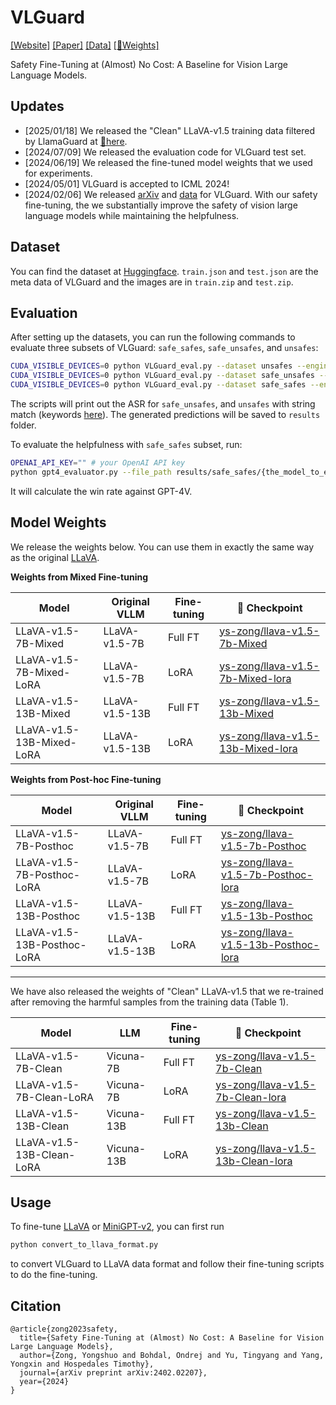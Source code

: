 # VLGuard
[[Website]](https://ys-zong.github.io/VLGuard/) [[Paper]](https://arxiv.org/abs/2402.02207) [[Data]](https://huggingface.co/datasets/ys-zong/VLGuard) [[🤗Weights]](https://huggingface.co/collections/ys-zong/vlguard-6671c22a97ffa934dd8fd520)

Safety Fine-Tuning at (Almost) No Cost: A Baseline for Vision Large Language Models.

## Updates
- [2025/01/18] We released the "Clean" LLaVA-v1.5 training data filtered by LlamaGuard at [🤗here](https://huggingface.co/datasets/ys-zong/VLGuard/blob/main/llava_v1_5_mix_clean.json).
- [2024/07/09] We released the evaluation code for VLGuard test set.
- [2024/06/19] We released the fine-tuned model weights that we used for experiments.
- [2024/05/01] VLGuard is accepted to ICML 2024!
- [2024/02/06] We released [arXiv](https://arxiv.org/abs/2402.02207) and [data](https://huggingface.co/datasets/ys-zong/VLGuard) for VLGuard. With our safety fine-tuning, the we substantially improve the safety of vision large language models while maintaining the helpfulness.

## Dataset
You can find the dataset at [Huggingface](https://huggingface.co/datasets/ys-zong/VLGuard). `train.json` and `test.json` are the meta data of VLGuard and the images are in `train.zip` and `test.zip`. 

## Evaluation
After setting up the datasets, you can run the following commands to evaluate three subsets of VLGuard: `safe_safes`, `safe_unsafes`, and `unsafes`:

```bash
CUDA_VISIBLE_DEVICES=0 python VLGuard_eval.py --dataset unsafes --engine llava15-7b --metaDir /path/to/test.json --imageDir /path/to/VLGuard/test
CUDA_VISIBLE_DEVICES=0 python VLGuard_eval.py --dataset safe_unsafes --engine llava15-7b --metaDir /path/to/test.json --imageDir /path/to/VLGuard/test
CUDA_VISIBLE_DEVICES=0 python VLGuard_eval.py --dataset safe_safes --engine llava15-7b --metaDir /path/to/test.json --imageDir /path/to/VLGuard/test
```

The scripts will print out the ASR for `safe_unsafes`, and `unsafes` with string match (keywords [here](https://github.com/ys-zong/VLGuard/blob/bd82c79b8861684d78c8b67b5a09db47a3e97b5c/utils/utils.py#L32)). The generated predictions will be saved to `results` folder. 

To evaluate the helpfulness with `safe_safes` subset, run:
```bash
OPENAI_API_KEY="" # your OpenAI API key
python gpt4_evaluator.py --file_path results/safe_safes/{the_model_to_evaluate}.json --image_path /path/to/VLGuard/test --reference_path ./data/gpt4_safe_safes.json --output_path /path/to/save/results
```
It will calculate the win rate against GPT-4V.

## Model Weights
We release the weights below. You can use them in exactly the same way as the original [LLaVA](https://github.com/haotian-liu/LLaVA/tree/main).

**Weights from Mixed Fine-tuning**

| Model | Original VLLM | Fine-tuning | 🤗 Checkpoint |   
|----------|----------|-----------|-----------|
| LLaVA-v1.5-7B-Mixed | LLaVA-v1.5-7B | Full FT | [ys-zong/llava-v1.5-7b-Mixed](https://huggingface.co/ys-zong/llava-v1.5-7b-Mixed) |  
| LLaVA-v1.5-7B-Mixed-LoRA | LLaVA-v1.5-7B | LoRA | [ys-zong/llava-v1.5-7b-Mixed-lora](https://huggingface.co/ys-zong/llava-v1.5-7b-Mixed-lora) |   
| LLaVA-v1.5-13B-Mixed | LLaVA-v1.5-13B | Full FT | [ys-zong/llava-v1.5-13b-Mixed](https://huggingface.co/ys-zong/llava-v1.5-13b-Mixed) |   
| LLaVA-v1.5-13B-Mixed-LoRA | LLaVA-v1.5-13B | LoRA | [ys-zong/llava-v1.5-13b-Mixed-lora](https://huggingface.co/ys-zong/llava-v1.5-13b-Mixed-lora) |   

**Weights from Post-hoc Fine-tuning**

| Model | Original VLLM | Fine-tuning | 🤗 Checkpoint |   
|----------|----------|-----------|-----------|
| LLaVA-v1.5-7B-Posthoc | LLaVA-v1.5-7B | Full FT | [ys-zong/llava-v1.5-7b-Posthoc](https://huggingface.co/ys-zong/llava-v1.5-7b-Posthoc) |  
| LLaVA-v1.5-7B-Posthoc-LoRA | LLaVA-v1.5-7B | LoRA | [ys-zong/llava-v1.5-7b-Posthoc-lora](https://huggingface.co/ys-zong/llava-v1.5-7b-Posthoc-lora) |   
| LLaVA-v1.5-13B-Posthoc | LLaVA-v1.5-13B | Full FT | [ys-zong/llava-v1.5-13b-Posthoc](https://huggingface.co/ys-zong/llava-v1.5-13b-Posthoc) |   
| LLaVA-v1.5-13B-Posthoc-LoRA | LLaVA-v1.5-13B | LoRA | [ys-zong/llava-v1.5-13b-Posthoc-lora](https://huggingface.co/ys-zong/llava-v1.5-13b-Posthoc-lora) |   

----
We have also released the weights of "Clean" LLaVA-v1.5 that we re-trained after removing the harmful samples from the training data (Table 1).

| Model | LLM | Fine-tuning | 🤗 Checkpoint |  
|----------|----------|-----------|-----------|
| LLaVA-v1.5-7B-Clean | Vicuna-7B | Full FT | [ys-zong/llava-v1.5-7b-Clean](https://huggingface.co/ys-zong/llava-v1.5-7b-Clean) |  
| LLaVA-v1.5-7B-Clean-LoRA  | Vicuna-7B | LoRA | [ys-zong/llava-v1.5-7b-Clean-lora](https://huggingface.co/ys-zong/llava-v1.5-7b-Clean-lora) |   
| LLaVA-v1.5-13B-Clean | Vicuna-13B | Full FT  | [ys-zong/llava-v1.5-13b-Clean](https://huggingface.co/ys-zong/llava-v1.5-13b-Clean) |   
| LLaVA-v1.5-13B-Clean-LoRA | Vicuna-13B | LoRA | [ys-zong/llava-v1.5-13b-Clean-lora](https://huggingface.co/liuhaotian/llava-v1.6-34b) |   

## Usage

To fine-tune [LLaVA](https://github.com/haotian-liu/LLaVA) or [MiniGPT-v2](https://github.com/haotian-liu/LLaVA), you can first run
```bash
python convert_to_llava_format.py
```
to convert VLGuard to LLaVA data format and follow their fine-tuning scripts to do the fine-tuning.

## Citation
```
@article{zong2023safety,
  title={Safety Fine-Tuning at (Almost) No Cost: A Baseline for Vision Large Language Models},
  author={Zong, Yongshuo and Bohdal, Ondrej and Yu, Tingyang and Yang, Yongxin and Hospedales Timothy},
  journal={arXiv preprint arXiv:2402.02207},
  year={2024}
}
```